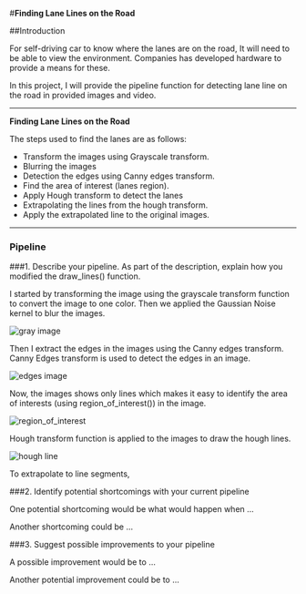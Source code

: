 #**Finding Lane Lines on the Road**

##Introduction

For self-driving car to know where the lanes are on the road, It will need to be able to view the environment. Companies has developed hardware to provide a means for these.

In this project, I will provide the pipeline function for detecting lane line on the road in provided images and video.


---

**Finding Lane Lines on the Road**

The steps used to find the lanes are as follows:

* Transform the images using Grayscale transform.
* Blurring the images
* Detection the edges using Canny edges transform.
* Find the area of interest (lanes region).
* Apply Hough transform to detect the lanes
* Extrapolating the lines from the hough transform.
* Apply the extrapolated line to the original images.

---

### Pipeline

###1. Describe your pipeline. As part of the description, explain how you modified the draw_lines() function.

I started by transforming the image using the grayscale transform function to convert the image to one color. Then we applied the Gaussian Noise kernel to blur the images.

![gray image]({{site.baseurl}}/./gray_result/output_whiteCarLaneSwitch.jpg)

Then I extract the edges in the images using the Canny edges transform. Canny Edges transform is used to detect the edges in an image.

![edges image]({{site.baseurl}}/./edges_result/output_whiteCarLaneSwitch.jpg)

Now, the images shows only lines which makes it easy to identify the area of interests (using region_of_interest()) in the image.

![region_of_interest]({{site.baseurl}}/./region_of_interest_result/output_whiteCarLaneSwitch.jpg)

Hough transform function is applied to the images to draw the hough lines.

![hough line]({{site.baseurl}}/./result/output_whiteCarLaneSwitch.jpg)

To extrapolate to line segments,

###2. Identify potential shortcomings with your current pipeline


One potential shortcoming would be what would happen when ...

Another shortcoming could be ...


###3. Suggest possible improvements to your pipeline

A possible improvement would be to ...

Another potential improvement could be to ...
